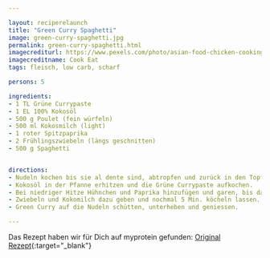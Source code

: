 ```yaml
---

layout: reciperelaunch
title: "Green Curry Spaghetti"
image: green-curry-spaghetti.jpg
permalink: green-curry-spaghetti.html
imagecrediturl: https://www.pexels.com/photo/asian-food-chicken-cooking-curry-776873/
imagecreditname: Cook Eat
tags: fleisch, low carb, scharf

persons: 5

ingredients:
- 1 TL Grüne Currypaste
- 1 EL 100% Kokosöl
- 500 g Poulet (fein würfeln)
- 500 ml Kokosmilch (light)
- 1 roter Spitzpaprika
- 2 Frühlingszwiebeln (längs geschnitten)
- 500 g Spaghetti


directions:
- Nudeln kochen bis sie al dente sind, abtropfen und zurück in den Topf geben.
- Kokosöl in der Pfanne erhitzen und die Grüne Currypaste aufkochen.
- Bei niedriger Hitze Hühnchen und Paprika hinzufügen und garen, bis das ganze Fleisch weiss ist.
- Zwiebeln und Kokomilch dazu geben und nochmal 5 Min. köcheln lassen.
- Green Curry auf die Nudeln schütten, unterheben und geniessen.

---
```


Das Rezept haben wir für Dich auf myprotein gefunden: [Original Rezept](https://www.myprotein.ch/blog/rezepte/gruenes-thai-curry-mit-nudeln-einfache-meal-prep/){:target="_blank"}